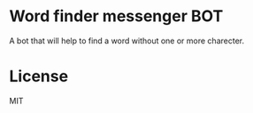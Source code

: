 # Word finder messenger BOT

A bot that will help to find a word without one or more charecter.

# License

MIT
